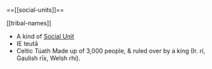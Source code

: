 ==[[social-units]]==

[[tribal-names]]
- A kind of [Social Unit](social-units.md)
- IE teutā
- Celtic Túath Made up of 3,000 people, & ruled over by a king (Ir. rí, Gaulish rīx, Welsh rhí). 